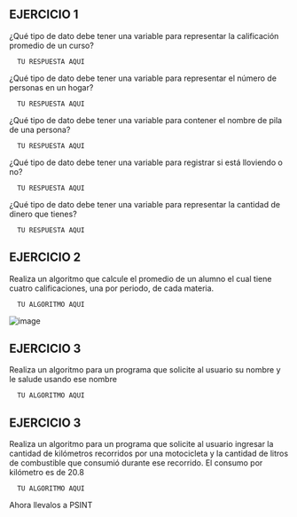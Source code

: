 ## EJERCICIO 1

¿Qué tipo de dato debe tener una variable para representar la calificación promedio de un
curso?

      TU RESPUESTA AQUI

¿Qué tipo de dato debe tener una variable para representar el número de personas en un
hogar?

      TU RESPUESTA AQUI

¿Qué tipo de dato debe tener una variable para contener el nombre de pila de una persona?

      TU RESPUESTA AQUI

¿Qué tipo de dato debe tener una variable para registrar si está lloviendo o no?

      TU RESPUESTA AQUI

¿Qué tipo de dato debe tener una variable para representar la cantidad de dinero que
tienes?

      TU RESPUESTA AQUI
      
## EJERCICIO 2

Realiza un algoritmo que calcule el promedio de un alumno el cual tiene cuatro calificaciones, una por periodo, de cada materia.

      TU ALGORITMO AQUI
      
 ![image](https://user-images.githubusercontent.com/113804770/192121865-7bdf7e5d-d5e8-4d7d-a984-596eeb4927ad.png)

      
## EJERCICIO 3

Realiza un algoritmo para un programa que solicite al usuario su nombre y le salude usando ese nombre

      TU ALGORITMO AQUI  

## EJERCICIO 3

Realiza un algoritmo para  un programa que solicite al usuario ingresar la cantidad de kilómetros recorridos por una motocicleta y la cantidad de litros de combustible que consumió durante ese recorrido. El consumo por kilómetro es de 20.8

      TU ALGORITMO AQUI  

Ahora llevalos a PSINT
